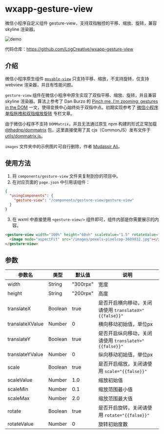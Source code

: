 # wxapp-gesture-view

微信小程序自定义组件 gesture-view，支持双指触控的平移、缩放、旋转，兼容 skyline 渲染器。

![demo](https://github.com/LogCreative/gesture-view/assets/61653082/c7cbdcce-6da8-4557-8b03-b98d333f00fb)

代码仓库：https://github.com/LogCreative/wxapp-gesture-view

## 介绍

微信小程序原生组件 [`movable-view`](https://developers.weixin.qq.com/miniprogram/dev/component/movable-view.html) 只支持平移、缩放，不支持旋转，仅支持 webview 渲染器，并且有性能问题。

`gesture-view` 组件在微信小程序中原生实现了双指平移、缩放、旋转，并且兼容 skyline 渲染器。算法上参考了 Dan Burzo 的 [Pinch me, I'm zooming: gestures in the DOM](https://danburzo.ro/dom-gestures/) 一文，使得变换中心始终处于双指中点。初期实现参考了 [微信小程序单指拖拽和双指缩放旋转](https://cloud.tencent.com/developer/article/2235491) 专栏文章。

由于微信小程序不支持 `DOMMatrix`，并且无法通过原生 npm 构建的形式正常加载 [@thednp/dommatrix](https://github.com/thednp/dommatrix?tab=readme-ov-file) 包，这里直接使用了其 cjs（CommonJS）发布文件于 [utils/dommatrix.js](components/gesture-view/dommatrix.js)。

`images` 文件夹中的示例图片可自行删除，作者 [Mudassir Ali](https://www.pexels.com/photo/blue-and-green-color-abstract-painting-3609832/)。

## 使用方法

1. 将 `components/gesture-view` 文件夹复制到你的项目中。
2. 在对应页面的 `page.json` 中引用该组件：
```json
{
  "usingComponents": {
    "gesture-view": "/components/gesture-view/gesture-view"
  }
}
```
3. 在 wxml 中直接使用 `<gesture-view/>` 组件即可，组件内部是你需要展示的内容。
```html
<gesture-view width="100%" height="60vh" scaleValue="1.5" rotateValue="15">
  <image mode="aspectFit" src="/images/pexels-pixelcop-3609832.jpg"></image>
</gesture-view>
```

## 参数

| 参数名 | 类型 | 默认值 | 说明 |
| --- | --- | --- | --- |
| width | String | "300rpx" | 宽度 |
| height | String | "200rpx" | 高度 |
| translateX | Boolean | true | 是否开启横向移动，关闭请使用 `translateX="{{false}}"` |
| translateXValue | Number | 0 | 横向移动初始值，单位px |
| translateY | Boolean | true | 是否开启纵向移动，关闭请使用 `translateY="{{false}}"` |
| translateYValue | Number | 0 | 纵向移动初始值，单位px |
| scale | Boolean | true | 是否开启缩放，关闭请使用 `scale="{{false}}"` |
| scaleValue | Number | 1.0 | 缩放初始值 |
| scaleMin | Number | 0.1 | 缩放范围最小值 |
| scaleMax | Number | 2.0 | 缩放范围最大值 |
| rotate | Boolean | true | 是否开启旋转，关闭请使用 `rotate="{{false}}"` |
| rotateValue | Number | 0 | 旋转初始度数 |
